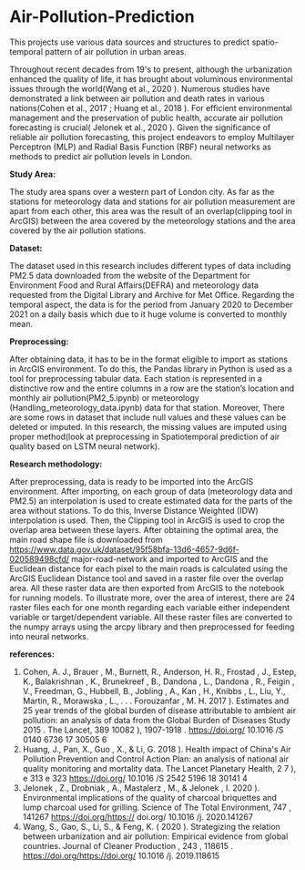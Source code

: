 # Air-Pollution-Prediction
This projects use various data sources and structures to predict spatio-temporal pattern of air pollution in urban areas.


Throughout recent decades from 19's to present, although the urbanization enhanced the quality of life, it has brought about voluminous environmental issues through the world(Wang et al., 2020 ). Numerous studies have demonstrated a link between air pollution and death rates in various nations(Cohen et al., 2017 ; Huang et al., 2018 ). For efficient environmental management and the preservation of public health, accurate air pollution forecasting is crucial( Jelonek et al., 2020 ). Given the significance of reliable air pollution forecasting, this project endeavors to employ Multilayer Perceptron (MLP) and Radial Basis Function (RBF) neural networks as methods to predict air pollution levels in London.

**Study Area:**

The study area spans over a western part of London city. As far as the stations for meteorology data and stations for air pollution measurement are apart from each other, this area was the result of an overlap(clipping tool in ArcGIS) between the area covered by the meteorology stations and the area covered by the air pollution stations. 

**Dataset:**

The dataset used in this research includes different types of data including PM2.5 data downloaded from the website of the Department for Environment Food and Rural Affairs(DEFRA) and meteorology data requested from the Digital Library and Archive for Met Office. Regarding the temporal aspect, the data is for the period from January 2020 to December 2021 on a daily basis which due to it huge volume is converted to monthly mean.


**Preprocessing:**

After obtaining data, it has to be in the format eligible to import as stations in ArcGIS environment. To do this, the Pandas library in Python is used as a tool for preprocessing tabular data. Each station is represented in a distinctive row and the entire columns in a row are the station’s location and monthly air pollution(PM2_5.ipynb) or meteorology (Handling_meteorology_data.ipynb) data for that station. Moreover, There are some rows in dataset that include null values and these values can be deleted or imputed. In this research, the missing values are imputed using proper method(look at preprocessing in Spatiotemporal prediction of air quality based on LSTM neural network).

**Research methodology:**

After preprocessing, data is ready to be imported into the ArcGIS environment. After importing, on each group of data (meteorology data and PM2.5) an interpolation is used to create estimated data for the parts of the area without stations. To do this, Inverse Distance Weighted (IDW) interpolation is used. Then, the Clipping tool in ArcGIS is used to crop the overlap area between these layers. After obtaining the optimal area, the main road shape file is downloaded from https://www.data.gov.uk/dataset/95f58bfa-13d6-4657-9d6f-020589498cfd/ major-road-network and imported to ArcGIS and the Euclidean distance for each pixel to the main roads is calculated using the ArcGIS Euclidean Distance tool and saved in a raster file over the overlap area. All these raster data are then exported from ArcGIS to the notebook for running models. To illustrate more, over the area of interest, there are 24 raster files each for one month regarding each variable either independent variable or target/dependent variable. All these raster files are converted to the numpy arrays using the arcpy library and then preprocessed for feeding into neural networks.



**references:**

1. Cohen, A. J., Brauer , M., Burnett, R., Anderson, H. R., Frostad , J., Estep, K., Balakrishnan , K., Brunekreef , B., Dandona , L., Dandona , R., Feigin , V., Freedman, G., Hubbell, B., Jobling , A., Kan , H., Knibbs , L., Liu, Y., Martin, R., Morawska , L., . . . Forouzanfar , M. H. 2017 ). Estimates and 25 year trends of the global burden of disease attributable to ambient air pollution: an analysis of data from the Global Burden of Diseases Study 2015 . The Lancet, 389 10082 ), 1907-1918 . https://doi.org/ 10.1016 /S 0140 6736 17 30505 6
2. Huang, J., Pan, X., Guo , X., & Li, G. 2018 ). Health impact of China's Air Pollution Prevention and Control Action Plan: an analysis of national air quality
monitoring and mortality data. The Lancet Planetary Health, 2 7 ), e 313 e 323 https://doi.org/ 10.1016 /S 2542 5196 18 30141 4
3. Jelonek , Z., Drobniak , A., Mastalerz , M., & Jelonek , I. 2020 ). Environmental implications of the quality of charcoal briquettes and lump charcoal used for
grilling. Science of The Total Environment, 747 , 141267 https://doi.org/https:// doi.org/ 10.1016 /j. 2020.141267
4. Wang, S., Gao, S., Li, S., & Feng, K. ( 2020 ). Strategizing the relation between urbanization and air pollution: Empirical evidence from global countries. Journal
of Cleaner Production , 243 , 118615 . https://doi.org/https://doi.org/ 10.1016 /j. 2019.118615
